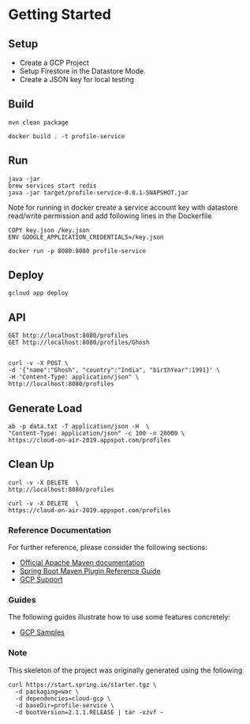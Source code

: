 # Getting Started
## Setup

* Create a GCP Project 
* Setup Firestore in the Datastore Mode.
* Create a JSON key for local testing

## Build 
```
mvn clean package 

docker build . -t profile-service
```
## Run
```
java -jar 
brew services start redis
java -jar target/profile-service-0.0.1-SNAPSHOT.jar
```

Note for running in docker create a service account key with datastore read/write permission and 
add following lines in the Dockerfile 

```
COPY key.json /key.json
ENV GOOGLE_APPLICATION_CREDENTIALS=/key.json

docker run -p 8080:8080 profile-service
```

## Deploy
``` 
gcloud app deploy
``` 

## API
  ```
  GET http://localhost:8080/profiles
  GET http://localhost:8080/profiles/Ghosh


curl -v -X POST \
-d '{"name":"Ghosh", "country":"India", "birthYear":1991}' \
-H "Content-Type: application/json" \
http://localhost:8080/profiles

  ```

## Generate Load
  ```
  ab -p data.txt -T application/json -H  \
  "Content-Type: application/json" -c 100 -n 20000 \
  https://cloud-on-air-2019.appspot.com/profiles
  ```
## Clean Up
  ```
  curl -v -X DELETE  \
  http://localhost:8080/profiles

  curl -v -X DELETE  \
  https://cloud-on-air-2019.appspot.com/profiles
  ```

### Reference Documentation
For further reference, please consider the following sections:

* [Official Apache Maven documentation](https://maven.apache.org/guides/index.html)
* [Spring Boot Maven Plugin Reference Guide](https://docs.spring.io/spring-boot/docs/2.1.1.RELEASE/maven-plugin/)
* [GCP Support](https://cloud.spring.io/spring-cloud-gcp/reference/html/)

### Guides
The following guides illustrate how to use some features concretely:

* [GCP Samples](https://github.com/spring-cloud/spring-cloud-gcp/tree/master/spring-cloud-gcp-samples)

### Note 
This skeleton of the project was originally generated using the following 

```
curl https://start.spring.io/starter.tgz \
  -d packaging=war \
  -d dependencies=cloud-gcp \
  -d baseDir=profile-service \
  -d bootVersion=2.1.1.RELEASE | tar -xzvf -
```